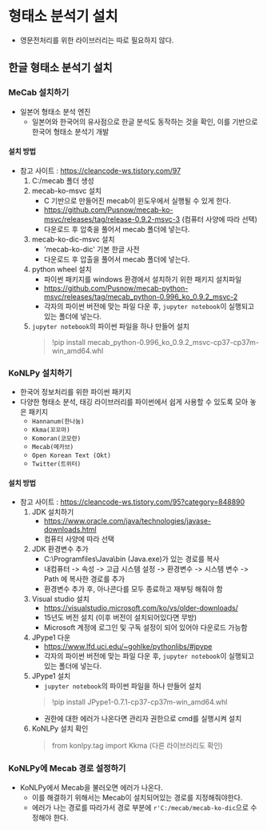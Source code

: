 # 형태소 분석기 설치
- 영문전처리를 위한 라이브러리는 따로 필요하지 않다.
## 한글 형태소 분석기 설치
### MeCab 설치하기
- 일본어 형태소 분석 엔진
  - 일본어와 한국어의 유사점으로 한글 분석도 동작하는 것을 확인, 이를 기반으로 한국어 형태소 분석기 개발
#### 설치 방법
- 참고 사이트 : https://cleancode-ws.tistory.com/97
  1. C:/mecab 폴더 생성
  2. mecab-ko-msvc 설치
      - C 기반으로 만들어진 mecab이 윈도우에서 실행될 수 있게 한다.
      - https://github.com/Pusnow/mecab-ko-msvc/releases/tag/release-0.9.2-msvc-3 (컴퓨터 사양에 따라 선택)
      - 다운로드 후 압축을 풀어서 mecab 폴더에 넣는다.
  3. mecab-ko-dic-msvc 설치
      - 'mecab-ko-dic' 기본 한글 사전
      - 다운로드 후 압출을 풀어서 mecab 폴더에 넣는다.
  4. python wheel 설치
      - 파이썬 패키지를 windows 환경에서 설치하기 위한 패키지 설치파일
      - https://github.com/Pusnow/mecab-python-msvc/releases/tag/mecab_python-0.996_ko_0.9.2_msvc-2
      - 각자의 파이썬 버전에 맞는 파일 다운 후, `jupyter notebook`이 실행되고 있는 폴더에 넣는다.
  5. `jupyter notebook`의 파이썬 파일을 하나 만들어 설치
      > !pip install mecab_python-0.996_ko_0.9.2_msvc-cp37-cp37m-win_amd64.whl
      
### KoNLPy 설치하기
- 한국어 정보처리를 위한 파이썬 패키지
- 다양한 형태소 분석, 태깅 라이브러리를 파이썬에서 쉽게 사용할 수 있도록 모아 놓은 패키지
  - `Hannanum(한나눔)`
  - `Kkma(꼬꼬마)`
  - `Komoran(코모란)`
  - `Mecab(메카브)`
  - `Open Korean Text (Okt)`
  - `Twitter(트위터)`
#### 설치 방법
- 참고 사이트 : https://cleancode-ws.tistory.com/95?category=848890
  1. JDK 설치하기
      - https://www.oracle.com/java/technologies/javase-downloads.html
      - 컴퓨터 사양에 따라 선택
  2. JDK 환경변수 추가
      - C:\Programfiles\Java\bin (Java.exe)가 있는 경로를 복사
      - 내컴퓨터 -> 속성 -> 고급 시스템 설정 -> 환경변수 -> 시스템 변수 -> Path 에 복사한 경로를 추가
      - 환경변수 추가 후, 아나콘다를 모두 종료하고 재부팅 해줘야 함
  3. Visual studio 설치
      - https://visualstudio.microsoft.com/ko/vs/older-downloads/
      - 15년도 버전 설치 (이후 버전이 설치되어있다면 무방)
      - Microsoft 계정에 로그인 및 구독 설정이 되어 있어야 다운로드 가능함
  4. JPype1 다운
      - https://www.lfd.uci.edu/~gohlke/pythonlibs/#jpype
      - 각자의 파이썬 버전에 맞는 파일 다운 후, `jupyter notebook`이 실행되고 있는 폴더에 넣는다.
  5. JPype1 설치
      - `jupyter notebook`의 파이썬 파일을 하나 만들어 설치
      > !pip install JPype1-0.7.1-cp37-cp37m-win_amd64.whl
        - 권한에 대한 에러가 나온다면 관리자 권한으로 cmd를 실행시켜 설치
  6. KoNLPy 설치 확인
      > from konlpy.tag import Kkma (다른 라이브러리도 확인)
      
### KoNLPy에 Mecab 경로 설정하기
- KoNLPy에서 Mecab을 불러오면 에러가 나온다.
  - 이를 해결하기 위해서는 Mecab이 설치되어있는 경로를 지정해줘야한다.
  - 에러가 나는 경로를 따라가서 경로 부분에 `r'C:/mecab/mecab-ko-dic`으로 수정해야 한다.
